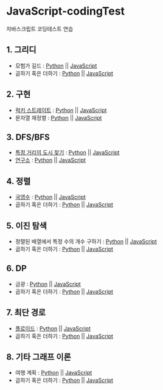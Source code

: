 # JavaScript-codingTest
자바스크립트 코딩테스트 연습

## 1. 그리디
- 모험가 길드 : [Python](https://github.com/jkpark104/js-codingTest/blob/main/1.%20%EA%B7%B8%EB%A6%AC%EB%94%94/%EB%AA%A8%ED%97%98%EA%B0%80%EA%B8%B8%EB%93%9C.py) || [JavaScript](https://github.com/jkpark104/js-codingTest/blob/main/1.%20%EA%B7%B8%EB%A6%AC%EB%94%94/%EB%AA%A8%ED%97%98%EA%B0%80%EA%B8%B8%EB%93%9C.js)
- 곱하기 혹은 더하기 : [Python]() || [JavaScript]()
## 2. 구현
- [럭키 스트레이트](https://www.acmicpc.net/problem/18406) : [Python](https://github.com/jkpark104/js-codingTest/blob/main/2.%20%EA%B5%AC%ED%98%84/%EB%9F%AD%ED%82%A4%20%EC%8A%A4%ED%8A%B8%EB%A0%88%EC%9D%B4%ED%8A%B8.py) || [JavaScript](https://github.com/jkpark104/js-codingTest/blob/main/2.%20%EA%B5%AC%ED%98%84/%EB%9F%AD%ED%82%A4%20%EC%8A%A4%ED%8A%B8%EB%A0%88%EC%9D%B4%ED%8A%B8.js)
- 문자열 재정렬 : [Python]() || [JavaScript]()
## 3. DFS/BFS
- [특정 거리의 도시 찾기](https://www.acmicpc.net/problem/18352) : [Python](https://github.com/jkpark104/js-codingTest/blob/main/3.%20DFSBFS/%ED%8A%B9%EC%A0%95%20%EA%B1%B0%EB%A6%AC%EC%9D%98%20%EB%8F%84%EC%8B%9C%20%EC%B0%BE%EA%B8%B0.py) || [JavaScript](https://github.com/jkpark104/js-codingTest/blob/main/3.%20DFSBFS/%ED%8A%B9%EC%A0%95%20%EA%B1%B0%EB%A6%AC%EC%9D%98%20%EB%8F%84%EC%8B%9C%20%EC%B0%BE%EA%B8%B0.js)
- [연구소](https://www.acmicpc.net/problem/14502) : [Python]() || [JavaScript]()
## 4. 정렬
- [국영수](https://www.acmicpc.net/problem/10825) : [Python](https://github.com/jkpark104/js-codingTest/blob/main/4.%20%EC%A0%95%EB%A0%AC/%EA%B5%AD%EC%98%81%EC%88%98.py) || [JavaScript](https://github.com/jkpark104/js-codingTest/blob/main/4.%20%EC%A0%95%EB%A0%AC/%EA%B5%AD%EC%98%81%EC%88%98.js)
- 곱하기 혹은 더하기 : [Python]() || [JavaScript]()
## 5. 이진 탐색
- 정렬된 배열에서 특정 수의 개수 구하기 : [Python](https://github.com/jkpark104/js-codingTest/blob/main/5.%20%EC%9D%B4%EC%A7%84%20%ED%83%90%EC%83%89/%EC%A0%95%EB%A0%AC%EB%90%9C%20%EB%B0%B0%EC%97%B4%EC%97%90%EC%84%9C%20%ED%8A%B9%EC%A0%95%20%EC%88%98%EC%9D%98%20%EA%B0%9C%EC%88%98%20%EA%B5%AC%ED%95%98%EA%B8%B0.py) || [JavaScript](https://github.com/jkpark104/js-codingTest/blob/main/5.%20%EC%9D%B4%EC%A7%84%20%ED%83%90%EC%83%89/%EC%A0%95%EB%A0%AC%EB%90%9C%20%EB%B0%B0%EC%97%B4%EC%97%90%EC%84%9C%20%ED%8A%B9%EC%A0%95%20%EC%88%98%EC%9D%98%20%EA%B0%9C%EC%88%98%20%EA%B5%AC%ED%95%98%EA%B8%B0.js)
- 곱하기 혹은 더하기 : [Python]() || [JavaScript]()
## 6. DP
- 금광 : [Python](https://github.com/jkpark104/js-codingTest/blob/main/6.%20DP/%EA%B8%88%EA%B4%91.py) || [JavaScript](https://github.com/jkpark104/js-codingTest/blob/main/6.%20DP/%EA%B8%88%EA%B4%91.js)
- 곱하기 혹은 더하기 : [Python]() || [JavaScript]()
## 7. 최단 경로
- [플로이드](https://www.acmicpc.net/problem/11404) : [Python](https://github.com/jkpark104/js-codingTest/blob/main/7.%20%EC%B5%9C%EB%8B%A8%20%EA%B2%BD%EB%A1%9C/%ED%94%8C%EB%A1%9C%EC%9D%B4%EB%93%9C.py) || [JavaScript](https://github.com/jkpark104/js-codingTest/blob/main/7.%20%EC%B5%9C%EB%8B%A8%20%EA%B2%BD%EB%A1%9C/%ED%94%8C%EB%A1%9C%EC%9D%B4%EB%93%9C.js)
- 곱하기 혹은 더하기 : [Python]() || [JavaScript]()
## 8. 기타 그래프 이론
- 여행 계획 : [Python](https://github.com/jkpark104/js-codingTest/blob/main/8.%20%EA%B8%B0%ED%83%80%20%EA%B7%B8%EB%9E%98%ED%94%84%20%EC%9D%B4%EB%A1%A0/%EC%97%AC%ED%96%89%20%EA%B3%84%ED%9A%8D.py) || [JavaScript](https://github.com/jkpark104/js-codingTest/blob/main/8.%20%EA%B8%B0%ED%83%80%20%EA%B7%B8%EB%9E%98%ED%94%84%20%EC%9D%B4%EB%A1%A0/%EC%97%AC%ED%96%89%20%EA%B3%84%ED%9A%8D.js)
- 곱하기 혹은 더하기 : [Python]() || [JavaScript]()